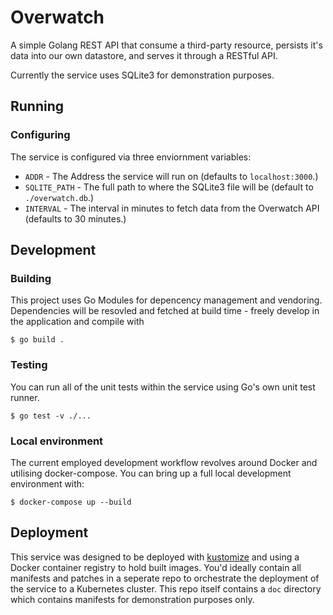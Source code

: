 # Overwatch

A simple Golang REST API that consume a third-party resource, persists it's data into our own datastore, and serves it
through a RESTful API.

Currently the service uses SQLite3 for demonstration purposes.


## Running

### Configuring

The service is configured via three enviornment variables:

- `ADDR` - The Address the service will run on (defaults to `localhost:3000`.)
- `SQLITE_PATH` - The full path to where the SQLite3 file will be (default to `./overwatch.db`.)
- `INTERVAL` - The interval in minutes to fetch data from the Overwatch API (defaults to 30 minutes.)



## Development

### Building
This project uses Go Modules for depencency management and vendoring. Dependencies will be resovled and fetched at build time - freely develop in the application and compile with

```shell script
$ go build . 
```

### Testing
You can run all of the unit tests within the service using Go's own unit test runner.
```shell script
$ go test -v ./...
```

### Local environment
The current employed development workflow revolves around Docker and utilising docker-compose. You can bring up a full local development environment with:

```shell script
$ docker-compose up --build
```

## Deployment

This service was designed to be deployed with [kustomize](https://github.com/kubernetes-sigs/kustomize) and using a Docker container registry to hold built images. You'd ideally contain all manifests and patches in a seperate repo to orchestrate the deployment of the service to a Kubernetes cluster. This repo itself contains a `doc` directory which contains manifests for demonstration purposes only.
